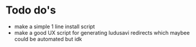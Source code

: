 # Todo do's

- make a simple 1 line install script
- make a good UX script for generating ludusavi redirects which maybee could be automated but idk
